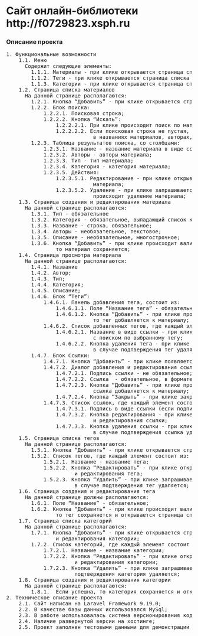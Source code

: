 <h1>Cайт онлайн-библиотеки http://f0729823.xsph.ru </h1>
<h3>Описание проекта</h3>
<pre>1. Функциональные возможности
    1.1. Меню
      Содержит следующие элементы:
        1.1.1. Материалы - при клике открывается страница списка материалов;
        1.1.2. Теги - при клике открывается страница списка тегов;
        1.1.3. Категории - при клике открывается страница списка категорий;
    1.2. Страница списка материалов
      На данной странице располагаются:
        1.2.1. Кнопка “Добавить” - при клике открывается страница создания и редактирования материала;
        1.2.2. Блок поиска:
            1.2.2.1. Поисковая строка;
            1.2.2.2. Кнопка “Искать”:
                1.2.2.2.1. При клике происходит поиск по материалам;
                1.2.2.2.2. Если поисковая строка не пустая, то идёт поиск вхождения поисковой строки 
                            в названиях материалов, авторах, тегах и категориях;
        1.2.3. Таблица результатов поиска, со столбцами:
            1.2.3.1. Название - название материала в виде ссылки на просмотр материала;
            1.2.3.2. Авторы - авторы материала;
            1.2.3.3. Тип - тип материала;
            1.2.3.4. Категория - категория материала;
            1.2.3.5. Действия:
                1.2.3.5.1. Редактирование - при клике открывается страница создания и редактирования 
                            материала;
                1.2.3.5.2. Удаление - при клике запрашивается подтверждение удаления, при одобрении 
                            происходит удаление материала;
    1.3. Страница создания и редактирования материала
      На данной странице располагаются:
        1.3.1. Тип - обязательное
        1.3.2. Категория - обязательное, выпадающий список категорий;
        1.3.3. Название - строка, обязательное;
        1.3.4. Авторы - необязательное, текстовое;
        1.3.5. Описание - необязательное, многострочное;
        1.3.6. Кнопка “Добавить” - при клике происходит валидация формы и если нет ошибок, 
                то материал сохраняется;
    1.4. Страница просмотра материала
      На данной странице располагаются:
        1.4.1. Название
        1.4.2. Автор;
        1.4.3. Тип;
        1.4.4. Категория;
        1.4.5. Описание;
        1.4.6. Блок “Теги”:
            1.4.6.1. Панель добавления тега, состоит из:
                1.4.6.1.1. Поле “Название тега” - обязательное, выпадающий список из тегов;
                1.4.6.1.2. Кнопка “Добавить” - при клике происходит валидация, если успешно, 
                            то тег добавляется к материалу;
            1.4.6.2. Список добавленных тегов, где каждый элемент состоит из:
                1.4.6.2.1. Название в виде ссылки - при клике открывается страница просмотра материалов 
                            с поиском по выбранному тегу;
                1.4.6.2.2. Кнопка удаления тега - при клике запрашивается подтверждение удаления, 
                            в случае подтверждения тег удаляется;
        1.4.7. Блок Ссылки:
            1.4.7.1. Кнопка “Добавить” - при клике появляется диалог добавления ссылки;
            1.4.7.2. Диалог добавления и редактирования ссылки, состоит из:
                1.4.7.2.1. Подпись ссылки - не обязательное;
                1.4.7.2.2. Ссылка  - обязательное, в формате url;
                1.4.7.2.3. Кнопка “Добавить” - при клике происходит валидация данных и в случае успеха 
                            ссылка добавляется к материалу;
                1.4.7.2.4. Кнопка “Закрыть” - при клике закрывается диалоговое окно;
            1.4.7.3. Список ссылок, где каждый элемент состоит из:
                1.4.7.3.1. Подпись в виде ссылки (если подпись не задана, то выводится ссылка);
                1.4.7.3.2. Кнопка редактирования - при клике открывается диалог добавления 
                            и редактирования ссылки;
                1.4.7.3.3. Кнопка удаления ссылки - при клике запрашивается подтверждение удаления, 
                            в случае подтверждения ссылка удаляется;
    1.5. Страница списка тегов
      На данной странице располагаются:
        1.5.1. Кнопка “Добавить” - при клике открывается страница создания и редактирования тега;
        1.5.2. Список тегов, где каждый элемент состоит из:
            1.5.2.1. Название - название тега;
            1.5.2.2. Кнопка “Редактировать” - при клике открывается страница создания 
                      и редактирования тега;
            1.5.2.3. Кнопка “Удалить” - при клике запрашивается подтверждение удаления, 
                      в случае подтверждения тег удаляется;
    1.6. Страница создания и редактирования тега
      На данной странице должны располагаются:
        1.6.1. Поле “Название” - обязательное;
        1.6.2. Кнопка “Добавить” - при клике происходит валидация данных, если успешна, 
                то тег сохраняется и открывается страница списка тегов;
    1.7. Страница списка категорий
      На данной странице располагаются:
        1.7.1. Кнопка “Добавить” - при клике открывается страница создания 
                и редактирования категории;
        1.7.2. Список категорий, где каждый элемент состоит из:
            1.7.2.1. Название - название категории;
            1.7.2.2. Кнопка “Редактировать” - при клике открывается страница создания  
                      и редактирования категории;
            1.7.2.3. Кнопка “Удалить” - при клике запрашивается подтверждение удаления, в случае 
                      подтверждения категория удаляется;
    1.8. Страница создания и редактирования категории
      На данной странице располагаются:
        1.8.1.	Если успешна, то категория сохраняется и открывается страница списка категорий;
2. Техническое описание проекта
    2.1. Сайт написан на Laravel Framework 9.19.0;
    2.2. В качестве базы данных использовался MySql;
    2.3. В работе использовалась система версионирования кода Git (github.com);
    2.4. Наличие развернутой версии на хостинге;
    2.5. Проект заполнен тестовыми данными для демонстрации отображения.

</pre>